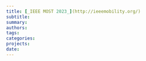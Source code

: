 ```yaml
---
title: [_IEEE MOST 2023_](http://ieeemobility.org/)
subtitle: 
summary: 
authors:
tags: 
categories: 
projects: 
date: 
---
```

